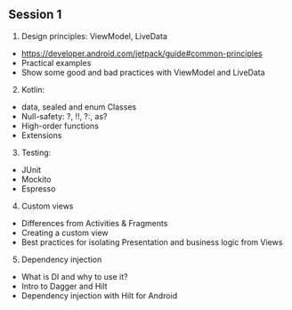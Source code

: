 ## Session 1

1. Design principles: ViewModel, LiveData
  - https://developer.android.com/jetpack/guide#common-principles
  - Practical examples
  - Show some good and bad practices with ViewModel and LiveData

2. Kotlin:
  - data, sealed and enum Classes
  - Null-safety: ?, !!, ?:, as?
  - High-order functions
  - Extensions

3. Testing:
  - JUnit
  - Mockito
  - Espresso

4. Custom views
  - Differences from Activities & Fragments
  - Creating a custom view
  - Best practices for isolating Presentation and business logic from Views

5. Dependency injection
  - What is DI and why to use it?
  - Intro to Dagger and Hilt
  - Dependency injection with Hilt for Android